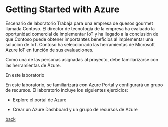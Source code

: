 # Getting Started with Azure

Escenario de laboratorio
Trabaja para una empresa de quesos gourmet llamada Contoso. El director de tecnología de la empresa ha evaluado la oportunidad comercial de implementar IoT y ha llegado a la conclusión de que Contoso puede obtener importantes beneficios al implementar una solución de IoT. Contoso ha seleccionado las herramientas de Microsoft Azure IoT en función de sus evaluaciones.

Como una de las personas asignadas al proyecto, debe familiarizarse con las herramientas de Azure.

En este laboratorio

En este laboratorio, se familiarizará con Azure Portal y configurará un grupo de recursos. El laboratorio incluye los siguientes ejercicios:

- Explore el portal de Azure

- Crear un Azure Dashboard  y un grupo de recursos de Azure

[back](../Readme.md)